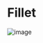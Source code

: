 # Fillet

![image](https://user-images.githubusercontent.com/50277379/138512630-a5eedfb6-a7d3-40f7-9475-bc2793757aae.png)
